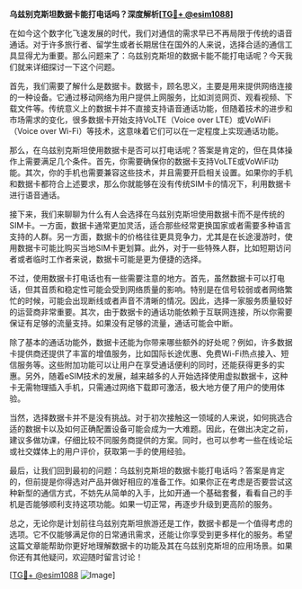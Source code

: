 **乌兹别克斯坦数据卡能打电话吗？深度解析[[TG💪+ @esim1088](https://t.me/s/esim1088)]**

在如今这个数字化飞速发展的时代，我们对通信的需求早已不再局限于传统的语音通话。对于许多旅行者、留学生或者长期居住在国外的人来说，选择合适的通信工具显得尤为重要。那么问题来了：乌兹别克斯坦的数据卡能不能打电话呢？今天我们就来详细探讨一下这个问题。

首先，我们需要了解什么是数据卡。数据卡，顾名思义，主要是用来提供网络连接的一种设备。它通过移动网络为用户提供上网服务，比如浏览网页、观看视频、下载文件等。传统意义上的数据卡并不直接支持语音通话功能，但随着技术的进步和市场需求的变化，很多数据卡开始支持VoLTE（Voice over LTE）或VoWiFi（Voice over Wi-Fi）等技术，这意味着它们可以在一定程度上实现通话功能。

那么，在乌兹别克斯坦使用数据卡是否可以打电话呢？答案是肯定的，但在具体操作上需要满足几个条件。首先，你需要确保你的数据卡支持VoLTE或VoWiFi功能。其次，你的手机也需要兼容这些技术，并且需要开启相关设置。如果你的手机和数据卡都符合上述要求，那么你就能够在没有传统SIM卡的情况下，利用数据卡进行语音通话。

接下来，我们来聊聊为什么有人会选择在乌兹别克斯坦使用数据卡而不是传统的SIM卡。一方面，数据卡通常更加灵活，适合那些经常更换国家或者需要多种语言支持的人群。另一方面，数据卡的价格往往更具竞争力，尤其是在长途漫游时，使用数据卡可能比购买当地SIM卡更划算。此外，对于一些特殊人群，比如短期访问者或者临时工作者来说，数据卡可能是更为便捷的选择。

不过，使用数据卡打电话也有一些需要注意的地方。首先，虽然数据卡可以打电话，但其音质和稳定性可能会受到网络质量的影响。特别是在信号较弱或者网络繁忙的时候，可能会出现断线或者声音不清晰的情况。因此，选择一家服务质量较好的运营商非常重要。其次，由于数据卡的通话功能依赖于互联网连接，所以你需要保证有足够的流量支持。如果没有足够的流量，通话可能会中断。

除了基本的通话功能外，数据卡还能为你带来哪些额外的好处呢？例如，许多数据卡提供商还提供了丰富的增值服务，比如国际长途优惠、免费Wi-Fi热点接入、短信服务等。这些附加功能可以让用户在享受通话便利的同时，还能获得更多的实惠。另外，随着eSIM技术的发展，越来越多的人开始选择使用虚拟数据卡，这种卡无需物理插入手机，只需通过网络下载即可激活，极大地方便了用户的使用体验。

当然，选择数据卡并不是没有挑战。对于初次接触这一领域的人来说，如何挑选合适的数据卡以及如何正确配置设备可能会成为一大难题。因此，在做出决定之前，建议多做功课，仔细比较不同服务商提供的方案。同时，也可以参考一些在线论坛或社交媒体上的用户评价，获取第一手的使用经验。

最后，让我们回到最初的问题：乌兹别克斯坦的数据卡能打电话吗？答案是肯定的，但前提是你得选对产品并做好相应的准备工作。如果你正在考虑是否要尝试这种新型的通信方式，不妨先从简单的入手，比如开通一个基础套餐，看看自己的手机是否能够顺利支持这项功能。如果一切正常，再逐步升级到更高阶的服务。

总之，无论你是计划前往乌兹别克斯坦旅游还是工作，数据卡都是一个值得考虑的选项。它不仅能够满足你的日常通讯需求，还能让你享受到更多样化的服务。希望这篇文章能帮助你更好地理解数据卡的功能及其在乌兹别克斯坦的应用场景。如果你还有其他疑问，欢迎随时留言讨论！

[[TG💪+ @esim1088](https://t.me/s/esim1088) ![Image](https://i.postimg.cc/4NQfJmqS/Snipaste-2025-05-13-00-14-12.png)]